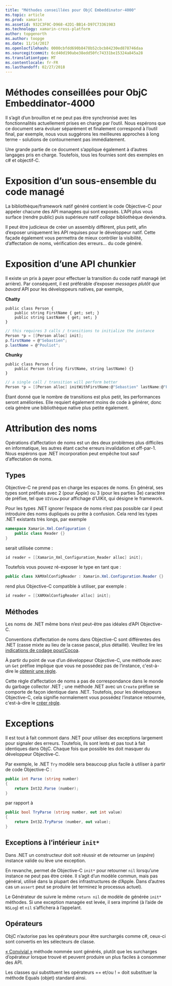 ```yaml
---
title: "Méthodes conseillées pour ObjC Embeddinator-4000"
ms.topic: article
ms.prod: xamarin
ms.assetid: 932C3F0C-D968-42D1-BB14-D97C73361983
ms.technology: xamarin-cross-platform
author: topgenorth
ms.author: toopge
ms.date: 11/14/2017
ms.openlocfilehash: 0000cbfdd690b8478b52cbcb84230ed878746daa
ms.sourcegitcommit: 6cd40d190abe38edd50fc74331be15324a845a28
ms.translationtype: MT
ms.contentlocale: fr-FR
ms.lasthandoff: 02/27/2018
---
```

# <a name="embeddinator-4000-best-practices-for-objc"></a>Méthodes conseillées pour ObjC Embeddinator-4000

Il s’agit d’un brouillon et ne peut pas être synchronisé avec les fonctionnalités actuellement prises en charge par l’outil. Nous espérons que ce document sera évoluer séparément et finalement correspond à l’outil final, par exemple, nous vous suggérons les meilleures approches à long terme - solutions de contournement pas immédiatement.

Une grande partie de ce document s’applique également à d’autres langages pris en charge. Toutefois, tous les fournies sont des exemples en c# et objectif-C.


# <a name="exposing-a-subset-of-the-managed-code"></a>Exposition d’un sous-ensemble du code managé

La bibliothèque/framework natif généré contient le code Objective-C pour appeler chacune des API managées qui sont exposés. L’API plus vous surface (rendre public) puis supérieure natif _collage_ bibliothèque deviendra.

Il peut être judicieux de créer un assembly différent, plus petit, afin d’exposer uniquement les API requises pour le développeur natif. Cette façade également vous permettra de mieux contrôler la visibilité, d’affectation de noms, vérification des erreurs... du code généré.


# <a name="exposing-a-chunkier-api"></a>Exposition d’une API chunkier

Il existe un prix à payer pour effectuer la transition du code natif managé (et arrière). Par conséquent, il est préférable d’exposer _messages plutôt que bavard_ API pour les développeurs natives, par exemple,

**Chatty**
```
public class Person {
    public string FirstName { get; set; }
    public string LastName { get; set; }
}
```

```csharp
// this requires 3 calls / transitions to initialize the instance
Person *p = [[Person alloc] init];
p.firstName = @"Sebastien";
p.lastName = @"Pouliot";
```

**Chunky**
```
public class Person {
    public Person (string firstName, string lastName) {}
}
```

```csharp
// a single call / transition will perform better
Person *p = [[Person alloc] initWithFirstName:@"Sebastien" lastName:@"Pouliot"];
```

Étant donné que le nombre de transitions est plus petit, les performances seront améliorées. Elle requiert également moins de code à générer, donc cela génère une bibliothèque native plus petite également.


# <a name="naming"></a>Attribution des noms

Opérations d’affectation de noms est un des deux problèmes plus difficiles en informatique, les autres étant cache erreurs invalidation et off-par-1. Nous espérons que .NET incorporation peut empêche tout sauf d’affectation de noms.

## <a name="types"></a>Types

Objective-C ne prend pas en charge les espaces de noms. En général, ses types sont préfixés avec 2 (pour Apple) ou 3 (pour les parties 3e) caractère de préfixe, tel que `UIView` pour affichage d’UIKit, qui désigne le framework.

Pour les types .NET ignorer l’espace de noms n’est pas possible car il peut introduire des noms dupliqués ou prête à confusion. Cela rend les types .NET existants très longs, par exemple

```csharp
namespace Xamarin.Xml.Configuration {
    public class Reader {}
}
```

serait utilisée comme :

```csharp
id reader = [[Xamarin_Xml_Configuration_Reader alloc] init];
```

Toutefois vous pouvez ré-exposer le type en tant que :

```csharp
public class XAMXmlConfigReader : Xamarin.Xml.Configuration.Reader {}
```

rend plus Objective-C compatible à utiliser, par exemple :

```csharp
id reader = [[XAMXmlConfigReader alloc] init];
```

## <a name="methods"></a>Méthodes

Les noms de .NET même bons n’est peut-être pas idéales d’API Objective-C.

Conventions d’affectation de noms dans Objective-C sont différentes des .NET (casse mixte au lieu de la casse pascal, plus détaillé).
Veuillez lire les [indications de codage pour/Cocoa](https://developer.apple.com/library/content/documentation/Cocoa/Conceptual/CodingGuidelines/Articles/NamingMethods.html#//apple_ref/doc/uid/20001282-BCIGIJJF).

À partir du point de vue d’un développeur Objective-C, une méthode avec un `Get` préfixe implique que vous ne possédez pas de l’instance, c'est-à-dire le [obtenir une règle](https://developer.apple.com/library/content/documentation/CoreFoundation/Conceptual/CFMemoryMgmt/Concepts/Ownership.html#//apple_ref/doc/uid/20001148-SW1).

Cette règle d’affectation de noms a pas de correspondance dans le monde du garbage collector .NET ; une méthode .NET avec un `Create` préfixe se comporte de façon identique dans .NET. Toutefois, pour les développeurs Objective-C, cela signifie normalement vous possédez l’instance retournée, c'est-à-dire le [créer règle](https://developer.apple.com/library/content/documentation/CoreFoundation/Conceptual/CFMemoryMgmt/Concepts/Ownership.html#//apple_ref/doc/uid/20001148-103029).

# <a name="exceptions"></a>Exceptions

Il est tout à fait commont dans .NET pour utiliser des exceptions largement pour signaler des erreurs. Toutefois, ils sont lents et pas tout à fait identiques dans ObjC. Chaque fois que possible les doit masquer du développeur Objective-C.

Par exemple, le .NET `Try` modèle sera beaucoup plus facile à utiliser à partir de code Objective-C :

```csharp
public int Parse (string number)
{
    return Int32.Parse (number);
}
```

par rapport à

```csharp
public bool TryParse (string number, out int value)
{
    return Int32.TryParse (number, out value);
}
```

## <a name="exceptions-inside-init"></a>Exceptions à l’intérieur `init*`

Dans .NET un constructeur doit soit réussir et de retourner un (_espère_) instance valide ou lève une exception.

En revanche, permet de Objective-C `init*` pour retourner `nil` lorsqu’une instance ne peut pas être créée. Il s’agit d’un modèle commun, mais pas général, utilisé dans la plupart des infrastructures de d’Apple. Dans d’autres cas un `assert` peut se produire (et terminez le processus actuel).

Le Générateur de suivre le même `return nil` de modèle de générée `init*` méthodes. Si une exception managée est levée, il sera imprimé (à l’aide de `NSLog`) et `nil` s’affichera à l’appelant.

## <a name="operators"></a>Opérateurs

ObjC n’autorise pas les opérateurs pour être surchargés comme c#, ceux-ci sont convertis en les sélecteurs de classe.

[« Convivial »](https://msdn.microsoft.com/en-us/library/ms229032(v=vs.110).aspx) méthode nommée sont générés, plutôt que les surcharges d’opérateur lorsque trouvé et peuvent produire un plus faciles à consommer des API.

Les classes qui substituent les opérateurs == et/ou ! = doit substituer la méthode Equals (objet) standard ainsi.
